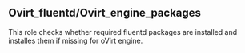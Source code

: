 ## Ovirt_fluentd/Ovirt_engine_packages

This role checks whether required fluentd packages are installed
and installes them if missing for oVirt engine.
